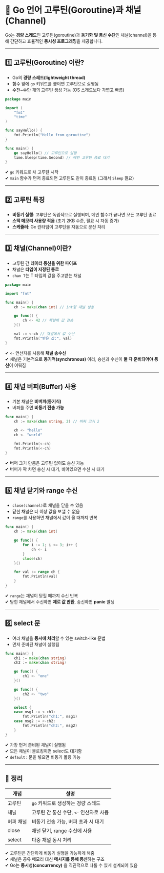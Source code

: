 # 🧵 Go 언어 고루틴(Goroutine)과 채널(Channel)

Go는 **경량 스레드**인 고루틴(goroutine)과 **동기화 및 통신 수단**인 채널(channel)을 통해 간단하고 효율적인 **동시성 프로그래밍**을 제공합니다.

---

## 1️⃣ 고루틴(Goroutine) 이란?

- Go의 **경량 스레드(lightweight thread)**  
- 함수 앞에 `go` 키워드를 붙이면 고루틴으로 실행됨
- 수천~수만 개의 고루틴 생성 가능 (OS 스레드보다 가볍고 빠름)

```go
package main

import (
    "fmt"
    "time"
)

func sayHello() {
    fmt.Println("Hello from goroutine")
}

func main() {
    go sayHello() // 고루틴으로 실행
    time.Sleep(time.Second) // 메인 고루틴 종료 대기
}
```

✔ `go` 키워드로 새 고루틴 시작  
✔ `main` 함수가 먼저 종료되면 고루틴도 같이 종료됨 (그래서 `Sleep` 필요)  

---

## 2️⃣ 고루틴 특징

- **비동기 실행**: 고루틴은 독립적으로 실행되며, 메인 함수가 끝나면 모든 고루틴 종료
- **스택 메모리 사용량 적음** (초기 2KB 수준, 필요 시 자동 증가)
- **스케줄러**: Go 런타임이 고루틴을 자동으로 분산 처리

---

## 3️⃣ 채널(Channel)이란?

- 고루틴 간 **데이터 통신을 위한 파이프**
- 채널은 **타입이 지정된 통로**
- `chan T`는 T 타입의 값을 주고받는 채널

```go
package main

import "fmt"

func main() {
    ch := make(chan int) // int형 채널 생성

    go func() {
        ch <- 42 // 채널에 값 전송
    }()

    val := <-ch // 채널에서 값 수신
    fmt.Println("받은 값:", val)
}
```

✔ `<-` 연산자를 사용해 **채널 송수신**  
✔ 채널은 기본적으로 **동기적(synchronous)** 이라, 송신과 수신이 **둘 다 준비되어야 통신**이 이뤄짐  

---

## 4️⃣ 채널 버퍼(Buffer) 사용

- 기본 채널은 **비버퍼(동기식)**  
- 버퍼를 주면 **비동기 전송 가능**

```go
func main() {
    ch := make(chan string, 2) // 버퍼 크기 2

    ch <- "hello"
    ch <- "world"

    fmt.Println(<-ch)
    fmt.Println(<-ch)
}
```

✔ 버퍼 크기 만큼은 고루틴 없이도 송신 가능  
✔ 버퍼가 꽉 차면 송신 시 대기, 비어있으면 수신 시 대기  

---

## 5️⃣ 채널 닫기와 range 수신

- `close(channel)`로 채널을 닫을 수 있음  
- 닫힌 채널은 더 이상 값을 보낼 수 없음
- `range`를 사용하면 채널에서 값이 올 때까지 반복

```go
func main() {
    ch := make(chan int)

    go func() {
        for i := 1; i <= 3; i++ {
            ch <- i
        }
        close(ch)
    }()

    for val := range ch {
        fmt.Println(val)
    }
}
```

✔ `range`는 채널이 닫힐 때까지 수신 반복  
✔ 닫힌 채널에서 수신하면 **제로 값 반환**, 송신하면 **panic** 발생  

---

## 6️⃣ select 문

- 여러 채널을 **동시에 처리**할 수 있는 switch-like 문법
- 먼저 준비된 채널이 실행됨

```go
func main() {
    ch1 := make(chan string)
    ch2 := make(chan string)

    go func() {
        ch1 <- "one"
    }()

    go func() {
        ch2 <- "two"
    }()

    select {
    case msg1 := <-ch1:
        fmt.Println("ch1:", msg1)
    case msg2 := <-ch2:
        fmt.Println("ch2:", msg2)
    }
}
```

✔ 가장 먼저 준비된 채널이 실행됨  
✔ 모든 채널이 블로킹이면 select도 대기함  
✔ `default:` 문을 넣으면 비동기 폴링 가능  

---

## 🎯 정리

| 개념 | 설명 |
|------|------|
| 고루틴 | `go` 키워드로 생성하는 경량 스레드 |
| 채널 | 고루틴 간 통신 수단, `<-` 연산자로 사용 |
| 버퍼 채널 | 비동기 전송 가능, 버퍼 초과 시 대기 |
| close | 채널 닫기, range 수신에 사용 |
| select | 다중 채널 동시 처리 |

✔ 고루틴은 간단하게 비동기 실행을 가능하게 해줌  
✔ 채널은 공유 메모리 대신 **메시지를 통해 통신**하는 구조  
✔ Go는 **동시성(concurrency)** 을 직관적으로 다룰 수 있게 설계되어 있음  
